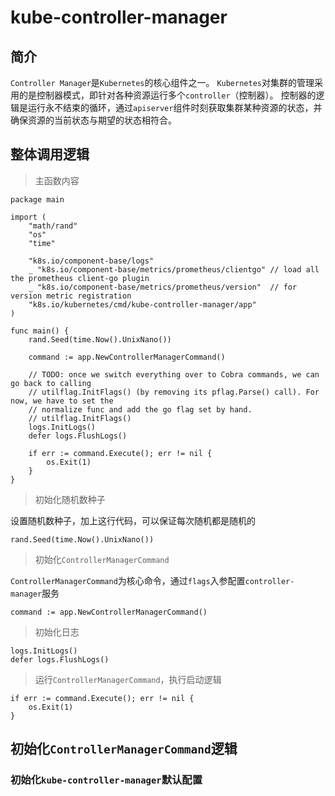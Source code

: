 # kube-controller-manager

## 简介

`Controller Manager`是`Kubernetes`的核心组件之一。
`Kubernetes`对集群的管理采用的是控制器模式，即针对各种资源运行多个`controller`（控制器）。
控制器的逻辑是运行永不结束的循环，通过`apiserver`组件时刻获取集群某种资源的状态，并确保资源的当前状态与期望的状态相符合。

## 整体调用逻辑

> 主函数内容

```shell script
package main

import (
    "math/rand"
    "os"
    "time"

    "k8s.io/component-base/logs"
    _ "k8s.io/component-base/metrics/prometheus/clientgo" // load all the prometheus client-go plugin
    _ "k8s.io/component-base/metrics/prometheus/version"  // for version metric registration
    "k8s.io/kubernetes/cmd/kube-controller-manager/app"
)

func main() {
    rand.Seed(time.Now().UnixNano())

    command := app.NewControllerManagerCommand()

    // TODO: once we switch everything over to Cobra commands, we can go back to calling
    // utilflag.InitFlags() (by removing its pflag.Parse() call). For now, we have to set the
    // normalize func and add the go flag set by hand.
    // utilflag.InitFlags()
    logs.InitLogs()
    defer logs.FlushLogs()

    if err := command.Execute(); err != nil {
        os.Exit(1)
    }
}
```

> 初始化随机数种子

设置随机数种子，加上这行代码，可以保证每次随机都是随机的

```shell script
rand.Seed(time.Now().UnixNano())
```

> 初始化`ControllerManagerCommand`

`ControllerManagerCommand`为核心命令，通过`flags`入参配置`controller-manager`服务

```shell script
command := app.NewControllerManagerCommand()
```

> 初始化日志

```shell script
logs.InitLogs()
defer logs.FlushLogs()
```

> 运行`ControllerManagerCommand`，执行启动逻辑

```shell script
if err := command.Execute(); err != nil {
    os.Exit(1)
}
```

## 初始化`ControllerManagerCommand`逻辑

### 初始化`kube-controller-manager`默认配置





